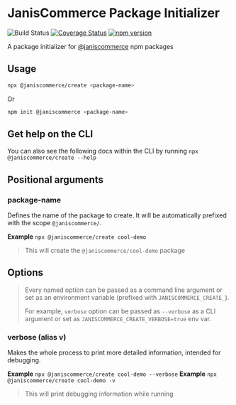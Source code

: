 # JanisCommerce Package Initializer

![Build Status](https://github.com/janis-commerce/create/workflows/Build%20Status/badge.svg)
[![Coverage Status](https://coveralls.io/repos/github/janis-commerce/create/badge.svg?branch=master)](https://coveralls.io/github/janis-commerce/create?branch=master)
[![npm version](https://badge.fury.io/js/%40janiscommerce%2Fapi.svg)](https://www.npmjs.com/package/@janiscommerce/create)

A package initializer for [@janiscommerce](https://www.npmjs.com/~janiscommerce) npm packages

## Usage

```bash
npx @janiscommerce/create <package-name>
```

Or

```bash
npm init @janiscommerce <package-name>
```

## Get help on the CLI

You can also see the following docs within the CLI by running `npx @janiscommerce/create --help`

## Positional arguments

### package-name

Defines the name of the package to create. It will be automatically prefixed with the scope `@janiscommerce/`.

**Example** `npx @janiscommerce/create cool-demo`

> This will create the `@janiscommerce/cool-demo` package

## Options

> Every named option can be passed as a command line argument or set as an environment variable (prefixed with `JANISCOMMERCE_CREATE_`).
>
> For example, `verbose` option can be passed as `--verbose` as a CLI argument or set as `JANISCOMMERCE_CREATE_VERBOSE=true` env var.

### verbose (alias v)

Makes the whole process to print more detailed information, intended for debugging.

**Example** `npx @janiscommerce/create cool-demo --verbose`
**Example** `npx @janiscommerce/create cool-demo -v`

> This will print debugging information while running
